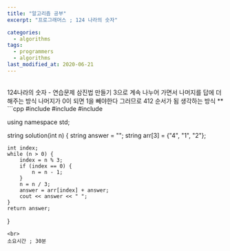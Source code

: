 ```yaml
---
title: "알고리즘 공부"
excerpt: "프로그래머스 ; 124 나라의 숫자"

categories:
  - algorithms
tags:
  - programmers
  - algorithms
last_modified_at: 2020-06-21
---
```

<br>
124나라의 숫자 - 연습문제
<https://programmers.co.kr/learn/courses/30/lessons/12899>
삼진법 만들기
3으로 계속 나누어 가면서 나머지를 답에 더해주는 방식
나머지가 0이 되면 1을 빼야한다
그러므로 412 순서가 됨
생각하는 방식 **
<br>
```cpp
#include <string>
#include <vector>
#include <iostream>

using namespace std;

string solution(int n) {
    string answer = "";
    string arr[3] = {"4", "1", "2"};

    int index;
    while (n > 0) {
        index = n % 3;
        if (index == 0) {
            n = n - 1;
        }
        n = n / 3;
        answer = arr[index] + answer;
        cout << answer << " ";
    }
    return answer;
}
```
<br>
소요시간 ; 30분
